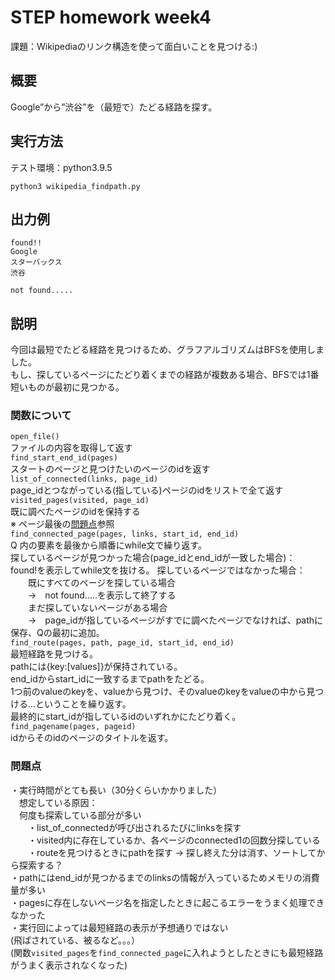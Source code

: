 # STEP homework week4  
課題：Wikipediaのリンク構造を使って面白いことを見つける:)
    
## 概要
Google”から”渋谷”を（最短で）たどる経路を探す。

## 実行方法  
テスト環境：python3.9.5  
```
python3 wikipedia_findpath.py      
```

## 出力例
```
found!!  
Google  
スターバックス
渋谷
```
```
not found.....
```

## 説明
今回は最短でたどる経路を見つけるため、グラフアルゴリズムはBFSを使用しました。  
もし、探しているページにたどり着くまでの経路が複数ある場合、BFSでは1番短いものが最初に見つかる。  

### 関数について
`open_file()`   
ファイルの内容を取得して返す  
`find_start_end_id(pages)`  
スタートのページと見つけたいのページのidを返す  
`list_of_connected(links, page_id)`  
page_idとつながっている(指している)ページのidをリストで全て返す  
`visited_pages(visited, page_id)`  
既に調べたページのidを保持する  
※ ページ最後の[問題点](#問題点)参照  
`find_connected_page(pages, links, start_id, end_id)`    
Q 内の要素を最後から順番にwhile文で繰り返す。  
探しているページが見つかった場合(page_idとend_idが一致した場合)：  
found!を表示してwhile文を抜ける。
探しているページではなかった場合：  
　　既にすべてのページを探している場合  
　　→　not found.....を表示して終了する  
　　まだ探していないページがある場合　　  
　　→　page_idが指しているページがすでに調べたページでなければ、pathに保存、Qの最初に追加。  
`find_route(pages, path, page_id, start_id, end_id)`  
最短経路を見つける。  
pathには{key:[values]}が保持されている。  
end_idからstart_idに一致するまでpathをたどる。  
1つ前のvalueのkeyを、valueから見つけ、そのvalueのkeyをvalueの中から見つける...ということを繰り返す。  
最終的にstart_idが指しているidのいずれかにたどり着く。  
`find_pagename(pages, pageid)`  
idからそのidのページのタイトルを返す。    
### 問題点  
・実行時間がとても長い（30分くらいかかりました）  
　想定している原因：  
　何度も探索している部分が多い  
　　・list_of_connectedが呼び出されるたびにlinksを探す  
　　・visited内に存在しているか、各ページのconnected1の回数分探している  
　　・routeを見つけるときにpathを探す -> 探し終えた分は消す、ソートしてから探索する？  
・pathにはend_idが見つかるまでのlinksの情報が入っているためメモリの消費量が多い  
・pagesに存在しないページ名を指定したときに起こるエラーをうまく処理できなかった    
・実行回によっては最短経路の表示が予想通りではない  
  (飛ばされている、被るなど。。。）  
  (関数`visited_pages`を`find_connected_page`に入れようとしたときにも最短経路がうまく表示されなくなった)  

